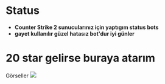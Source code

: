 # Status

- **Counter Strike 2 sunucularınız için yaptıgım status bots**
- **gayet kullanılır güzel hatasız bot'dur iyi günler**

# 20 star gelirse buraya atarım

Görseller
<img src= "https://cdn.discordapp.com/attachments/1188632898220339250/1216879718448496680/image.png?ex=6601fe8d&is=65ef898d&hm=63801449c2769a157db63c66e7078db639b702e1869de3ad4ec9aa4b05dbbc80&">

